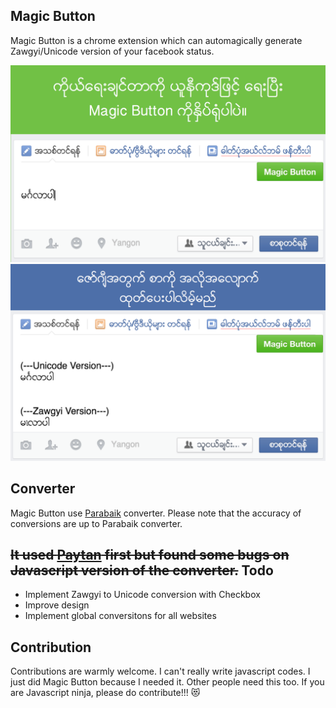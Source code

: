 Magic Button
---
Magic Button is a chrome extension which can automagically generate Zawgyi/Unicode version of your facebook status.

![Screenshot1](screenshot1.png "screenshot1")
![Screenshot2](screenshot2.png "screenshot2")

Converter
---
Magic Button use [Parabaik](https://github.com/ngwestar/parabaik) converter.
Please note that the accuracy of conversions are up to Parabaik converter.

~~It used [Paytan](https://github.com/trhura/paytan) first but found some bugs on Javascript version of the converter.~~
Todo
---
- Implement Zawgyi to Unicode conversion with Checkbox
- Improve design
- Implement global conversitons for all websites

Contribution
---
Contributions are warmly welcome. I can't really write javascript codes. I just did Magic Button because I needed it. Other people need this too. If you are Javascript ninja, please do contribute!!! 😻